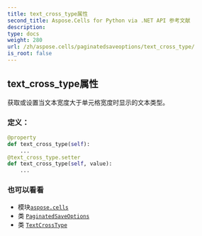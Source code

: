 ```yaml
---
title: text_cross_type属性
second_title: Aspose.Cells for Python via .NET API 参考文献
description:
type: docs
weight: 280
url: /zh/aspose.cells/paginatedsaveoptions/text_cross_type/
is_root: false
---
```

## text_cross_type属性

获取或设置当文本宽度大于单元格宽度时显示的文本类型。
### 定义：
```python
@property
def text_cross_type(self):
    ...
@text_cross_type.setter
def text_cross_type(self, value):
    ...
```

### 也可以看看
* 模块[`aspose.cells`](../../)
* 类 [`PaginatedSaveOptions`](/cells/python-net/zh/aspose.cells/paginatedsaveoptions)
* 类 [`TextCrossType`](/cells/python-net/zh/aspose.cells/textcrosstype)
